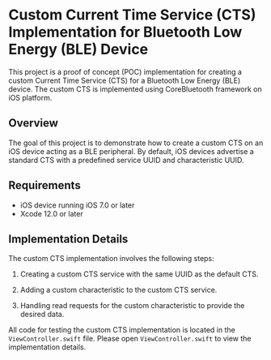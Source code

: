 # Custom Current Time Service (CTS) Implementation for Bluetooth Low Energy (BLE) Device

This project is a proof of concept (POC) implementation for creating a custom Current Time Service (CTS) for a Bluetooth Low Energy (BLE) device. The custom CTS is implemented using CoreBluetooth framework on iOS platform.

## Overview

The goal of this project is to demonstrate how to create a custom CTS on an iOS device acting as a BLE peripheral. By default, iOS devices advertise a standard CTS with a predefined service UUID and characteristic UUID.

## Requirements

- iOS device running iOS 7.0 or later
- Xcode 12.0 or later

## Implementation Details

The custom CTS implementation involves the following steps:

1. Creating a custom CTS service with the same UUID as the default CTS.

2. Adding a custom characteristic to the custom CTS service.

3. Handling read requests for the custom characteristic to provide the desired data.

All code for testing the custom CTS implementation is located in the `ViewController.swift` file. Please open `ViewController.swift` to view the implementation details.
